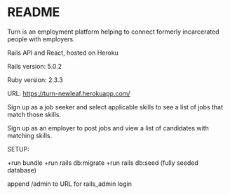 # README

Turn is an employment platform helping to connect formerly incarcerated people with employers.

Rails API and React, hosted on Heroku

Rails version: 5.0.2

Ruby version: 2.3.3

URL: https://turn-newleaf.herokuapp.com/

Sign up as a job seeker and select applicable skills to see a list of jobs that match those skills.

Sign up as an employer to post jobs and view a list of candidates with matching skills.

SETUP:

+run bundle
+run rails db:migrate
+run rails db:seed (fully seeded database)

append /admin to URL for rails_admin login
